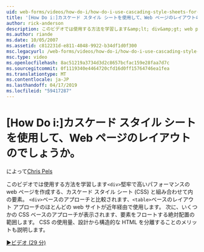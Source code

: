 ```yaml
---
uid: web-forms/videos/how-do-i/how-do-i-use-cascading-style-sheets-for-web-page-layout
title: '[How Do i:]カスケード スタイル シートを使用して、Web ページのレイアウトのでしょうか。 | Microsoft Docs'
author: rick-anderson
description: このビデオでは使用する方法を学習します&amp;lt; div&amp;gt; web p 堅牢で高いパフォーマンスを作成する、カスケード スタイル シート (CSS) と組み合わせて要素.
ms.author: riande
ms.date: 10/05/2007
ms.assetid: c812231d-e811-4048-9922-b34df1d0f300
msc.legacyurl: /web-forms/videos/how-do-i/how-do-i-use-cascading-style-sheets-for-web-page-layout
msc.type: video
ms.openlocfilehash: 8ac51219a3734d3d2c8657bcfac159e28faa7d7c
ms.sourcegitcommit: 0f1119340e4464720cfd16d0ff15764746ea1fea
ms.translationtype: MT
ms.contentlocale: ja-JP
ms.lasthandoff: 04/17/2019
ms.locfileid: "59417287"
---
```

# <a name="how-do-i-use-cascading-style-sheets-for-web-page-layout"></a>[How Do i:]カスケード スタイル シートを使用して、Web ページのレイアウトのでしょうか。

によって[Chris Pels](https://twitter.com/chrispels)

このビデオでは使用する方法を学習します`<div>`堅牢で高いパフォーマンスの web ページを作成する、カスケード スタイル シート (CSS) と組み合わせて内の要素。 `<div>`ベースのアプローチと比較されます、`<table>`ベースのレイアウト アプローチのほとんどの web サイトが近年経由で使用します。 次に、いくつかの CSS ベースのアプローチが表示されます、要素をフロートする絶対配置の範囲します。 CSS の使用量、設計から構造的な HTML を分離することのメリットも説明します。

[&#9654;ビデオ (29 分)](https://channel9.msdn.com/Blogs/ASP-NET-Site-Videos/how-do-i-use-cascading-style-sheets-for-web-page-layout)
